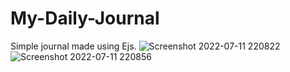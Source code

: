 # My-Daily-Journal
Simple journal made using Ejs.
![Screenshot 2022-07-11 220822](https://user-images.githubusercontent.com/88482210/178314827-91fa505a-af7e-4154-8b49-ccd4169ccf39.png)
![Screenshot 2022-07-11 220856](https://user-images.githubusercontent.com/88482210/178315005-2b308dcd-f367-4a5e-a01d-3e8412772268.png)
